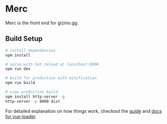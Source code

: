 # Merc

Merc is the front end for gizmo.gg.

## Build Setup

``` bash
# install dependencies
npm install

# serve with hot reload at localhost:8000
npm run dev

# build for production with minification
npm run build

# view production build
npm install http-server -g
http-server -p 8000 dist
```

For detailed explanation on how things work, checkout the [guide](http://vuejs-templates.github.io/webpack/) and [docs for vue-loader](http://vuejs.github.io/vue-loader).
